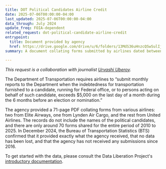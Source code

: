 ```yaml
---
title: DOT Political Candidates Airline Credit
date: 2025-07-06T00:00:00-04:00
last_updated: 2025-07-06T00:00:00-04:00
data_through: July 2024
update_freq: FOIA-dependent
related_request: dot-political-candidate-airline-credit
entrypoint:
  title: Document provided by agency
  href: https://drive.google.com/drive/u/6/folders/13MdS36uHnzcQSwSulIjA4yCAwXMMAow5
summary: A document collating forms submitted by airlines dated between 2011 and 2016.

---
```


_This request is a collaboration with journalist [Urvashi Uberoy](https://www.nytimes.com/by/urvashi-uberoy)._

The Department of Transportation requires airlines to “submit monthly reports to the Department when the indebtedness for transportation furnished to a candidate, running for Federal office, or to persons acting on behalf of such candidate, exceeds $5,000 on the last day of a month during the 6 months before an election or nomination.”

The agency provided a 71-page PDF collating forms from various airlines: two from Elite Airways, one from Lynden Air Cargo, and the rest from United Airlines. The records do not include the names of the political candidates, and there are only around 70 forms shared for the entire period of 2010 to 2025. In December 2024, the Bureau of Transportation Statistics (BTS) confirmed that it provided exactly what the agency received, that no data has been lost, and that the agency has not received any submissions since 2016.

To get started with the data, please consult the Data Liberation Project's [introductory documentation](https://docs.google.com/document/d/1ToKQrGEtS0ObUO3DXzvjtp6sCXRtrNDVBVoXP9Bf1Qg/edit?tab=t.0#heading=h.iw2h1hjfzqu0).
